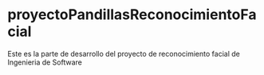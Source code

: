 # proyectoPandillasReconocimientoFacial
Este es la parte de desarrollo del proyecto de reconocimiento facial de Ingenieria de Software
